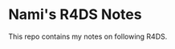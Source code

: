 
# Nami's R4DS Notes

<!-- badges: start -->
<!-- badges: end -->

This repo contains my notes on following R4DS.


